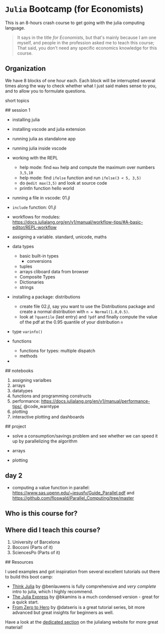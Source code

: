 # `Julia` Bootcamp (for Economists)

This is an 8-hours crash course to get going with the julia computing language. 

> It says in the title *for Economists*, but that's mainly because I am one myself, and people in the profession asked me to teach this course; That said, you don't need any specific economics knowledge for this course.

## Organization

We have 8 blocks of one hour each. Each block will be interrupted several times along the way to check whether what I just said makes sense to you, and to allow you to formulate questions. 

short topics

## session 1

* installing julia
* installing vscode and julia extension
* running julia as standalone app
* running julia inside vscode
* working with the REPL
    * help mode: find `max` help and compute the maximum over numbers `3,5,10`
    * help mode: find `ifelse` function and run `ifelse(3 < 5, 3,5)`
    * do `@edit max(3,5)` and look at source code
    * println function hello world
* running a file in vscode: 01.jl
* `include` function: 01.jl
* workflows for modules: https://docs.julialang.org/en/v1/manual/workflow-tips/#A-basic-editor/REPL-workflow
* assigning a variable. standard, unicode, maths



* data types
    * basic built-in types
        * conversions
    * tuples
    * arrays
        cliboard data from browser
    * Composite Types
    * Dictionaries
    * strings
* installing a package: distributions
    * create file 02.jl, say you want to use the Distributions package and create a normal distribution with `n = Normal(1.0,0.5)`. 
    * look at `?quantile` (last entry) and `?pdf` and finally compute the value of the pdf at the 0.95 quantile of your distribution `n`
* type `varinfo()`
* functions
    * functions for types: multiple dispatch
    * methods
* 

## notebooks

1. assigning varialbes
1. arrays
2. datatypes
1. functions and programming constructs
1. performance: https://docs.julialang.org/en/v1/manual/performance-tips/, @code_warntype
1. plotting
1. interactive plotting and dashboards

## project

* solve a consumption/savings problem and see whether we can speed it up by parallelizing the algorithm



* arrays
* plotting


## day 2
* computing a value function in parallel: https://www.sas.upenn.edu/~jesusfv/Guide_Parallel.pdf and https://github.com/floswald/Parallel_Computing/tree/master


## Who is this course for?

## Where did I teach this course?

1. University of Barcelona
2. Bocconi (Parts of it)
3. SciencesPo (Parts of it)


## Resources

I used examples and got inspiration from several excellent tutorials out there to build this boot camp:

* [Think Julia](https://benlauwens.github.io/ThinkJulia.jl/latest/book.html) by @benlauwens is fully comprehensive and *very complete* intro to julia, which I highly recommend.
* [The Julia Express](http://bogumilkaminski.pl/files/julia_express.pdf) by @bkamins is a much condensed version - great for a quick start.
* [From Zero to Hero](https://github.com/Datseris/Zero2Hero-JuliaWorkshop) by @datseris is a great tutorial series, bit more advanced but great insights for beginners as well.

Have a look at the [dedicated section](https://julialang.org/learning/) on the julialang website for more great material!
